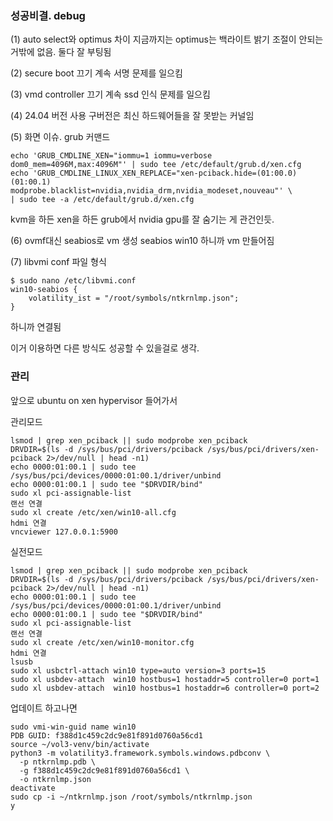 ### 성공비결. debug

(1) auto select와 optimus 차이
지금까지는 optimus는 백라이트 밝기 조절이 안되는거밖에 없음. 둘다 잘 부팅됨

(2) secure boot 끄기
계속 서명 문제를 일으킴

(3) vmd controller 끄기
계속 ssd 인식 문제를 일으킴

(4) 24.04 버전 사용
구버전은 최신 하드웨어들을 잘 못받는 커널임

(5) 화면 이슈. grub 커맨드
```
echo 'GRUB_CMDLINE_XEN="iommu=1 iommu=verbose dom0_mem=4096M,max:4096M"' | sudo tee /etc/default/grub.d/xen.cfg
echo 'GRUB_CMDLINE_LINUX_XEN_REPLACE="xen-pciback.hide=(01:00.0)(01:00.1) modprobe.blacklist=nvidia,nvidia_drm,nvidia_modeset,nouveau"' \
| sudo tee -a /etc/default/grub.d/xen.cfg
```
kvm을 하든 xen을 하든 grub에서 nvidia gpu를 잘 숨기는 게 관건인듯.

(6) ovmf대신 seabios로 vm 생성
seabios win10 하니까 vm 만들어짐

(7) libvmi conf 파일 형식
```
$ sudo nano /etc/libvmi.conf
win10-seabios {
    volatility_ist = "/root/symbols/ntkrnlmp.json";
}
```
하니까 연결됨

이거 이용하면 다른 방식도 성공할 수 있을걸로 생각.



### 관리

앞으로 ubuntu on xen hypervisor 들어가서 

관리모드
```
lsmod | grep xen_pciback || sudo modprobe xen_pciback 
DRVDIR=$(ls -d /sys/bus/pci/drivers/pciback /sys/bus/pci/drivers/xen-pciback 2>/dev/null | head -n1)
echo 0000:01:00.1 | sudo tee /sys/bus/pci/devices/0000:01:00.1/driver/unbind
echo 0000:01:00.1 | sudo tee "$DRVDIR/bind"
sudo xl pci-assignable-list
랜선 연결
sudo xl create /etc/xen/win10-all.cfg
hdmi 연결
vncviewer 127.0.0.1:5900
```

실전모드
```
lsmod | grep xen_pciback || sudo modprobe xen_pciback 
DRVDIR=$(ls -d /sys/bus/pci/drivers/pciback /sys/bus/pci/drivers/xen-pciback 2>/dev/null | head -n1)
echo 0000:01:00.1 | sudo tee /sys/bus/pci/devices/0000:01:00.1/driver/unbind
echo 0000:01:00.1 | sudo tee "$DRVDIR/bind"
sudo xl pci-assignable-list
랜선 연결
sudo xl create /etc/xen/win10-monitor.cfg
hdmi 연결
lsusb
sudo xl usbctrl-attach win10 type=auto version=3 ports=15
sudo xl usbdev-attach  win10 hostbus=1 hostaddr=5 controller=0 port=1
sudo xl usbdev-attach  win10 hostbus=1 hostaddr=6 controller=0 port=2
```

업데이트 하고나면
```
sudo vmi-win-guid name win10
PDB GUID: f388d1c459c2dc9e81f891d0760a56cd1
source ~/vol3-venv/bin/activate
python3 -m volatility3.framework.symbols.windows.pdbconv \
  -p ntkrnlmp.pdb \
  -g f388d1c459c2dc9e81f891d0760a56cd1 \
  -o ntkrnlmp.json   
deactivate
sudo cp -i ~/ntkrnlmp.json /root/symbols/ntkrnlmp.json
y
```
